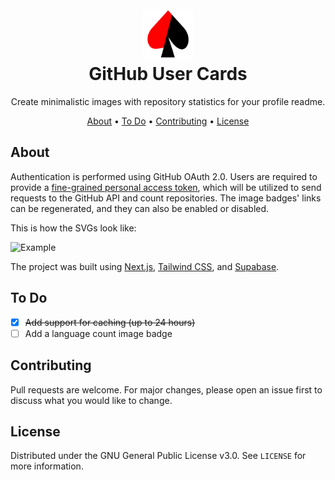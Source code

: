 <h1 align="center">
  <br />
  <a href="https://github-user-cards.infamous55.com/" target="_blank">
    <img src="https://raw.githubusercontent.com/infamous55/github-user-cards/master/public/logo.png" width="80" height="80" alt="Logo" />
  </a>
  <br />
  GitHub User Cards
  <br />
</h1>

<p align="center">
  Create minimalistic images with repository statistics for your profile readme.
</p>

<p align="center">
  <a href="#about">About</a> •
  <a href="#to-do">To Do</a> •
  <a href="#contributing">Contributing</a> •
  <a href="#license">License</a>
</p>

## About

Authentication is performed using GitHub OAuth 2.0. Users are required to provide a [fine-grained personal access token](https://github.blog/2022-10-18-introducing-fine-grained-personal-access-tokens-for-github/), which will be utilized to send requests to the GitHub API and count repositories. The image badges' links can be regenerated, and they can also be enabled or disabled.

This is how the SVGs look like:

![Example](http://github-user-cards.infamous55.com/repo-stats/ec3b6e3e-3dd1-4557-b098-0bd1f70eb1e0)

The project was built using [Next.js](https://nextjs.org/), [Tailwind CSS](https://tailwindcss.com/), and [Supabase](https://supabase.com/).

## To Do

- [x] ~~Add support for caching (up to 24 hours)~~
- [ ] Add a language count image badge

## Contributing

Pull requests are welcome. For major changes, please open an issue first to discuss what you would like to change.

## License

Distributed under the GNU General Public License v3.0. See `LICENSE` for more information.
